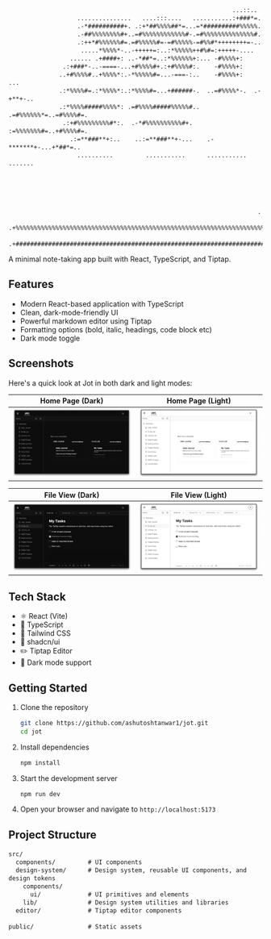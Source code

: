                                                                   ...::..
                       ...............   ....:::....   ...........:+###*=.
                       .-*##########+. .:+*##%%%%##*=...=*##########%%%%%.
                       .-##%%%%%%%%#+..=#%%%%%%%%%%%%#-.=#%%%%%%%%%%%%%%#.
                       .:++*#%%%%%%#=.=#%%%%%#=-=#%%%%%-=#%%#*++++++++=-..
                        .....*%%%%*-..-+++++=:..:*%%%%%++#%#=:+++++-....
                     ...... .+####+: ..-*##*=..:*%%%%%%+:... -#%%%%+:
                   .:+###*-..-====-...+#%%%%#+.:+#%%%%#:.    -#%%%%+:
                  ..+#%%%%#..+%%%%*:.-*%%%%%#=...-===-:..    -#%%%%+:    ...
                  .:*%%%%#=.:*%%%%*:.:*%%%%#=...+######-.  ..=#%%%%*-.  .-+**+-..
                  .:*%%%%#####%%%%*: .=#%%%%#####%%%%%#..  .=#%%%%%%*=..=#%%%%#=.
                   .:+#%%%%%%%%%#*:.  .-*#%%%%%%%%%%#+.    :=%%%%%%%#=..+#%%%%#=.
                     .:=**###**+:..    ..:=**###**+-...    .-*******+-...+*##*=..
                       ..........         ...........      ...........   .......





                                                                         .
          .+%%%%%%%%%%%%%%%%%%%%%%%%%%%%%%%%%%%%%%%%%%%%%%%%%%%%%%%%%%%%%%%%%%%%%%%%%%%%%*.
          .+#############################################################################+.

A minimal note-taking app built with React, TypeScript, and Tiptap.

## Features

- Modern React-based application with TypeScript
- Clean, dark-mode-friendly UI
- Powerful markdown editor using Tiptap
- Formatting options (bold, italic, headings, code block etc)
- Dark mode toggle

## Screenshots

Here's a quick look at Jot in both dark and light modes:

|                 Home Page (Dark)                  |                  Home Page (Light)                  |
| :-----------------------------------------------: | :-------------------------------------------------: |
| ![Home Page Dark](public/home_page_dark_mode.png) | ![Home Page Light](public/home_page_light_mode.png) |

|                 File View (Dark)                  |                  File View (Light)                  |
| :-----------------------------------------------: | :-------------------------------------------------: |
| ![File View Dark](public/file_view_dark_mode.png) | ![File View Light](public/file_view_light_mode.png) |

## Tech Stack

- ⚛️ React (Vite)
- 📘 TypeScript
- 🎨 Tailwind CSS
- 🧩 shadcn/ui
- ✏️ Tiptap Editor
- 🌙 Dark mode support

## Getting Started

1. Clone the repository

   ```bash
   git clone https://github.com/ashutoshtanwar1/jot.git
   cd jot
   ```

2. Install dependencies

   ```bash
   npm install
   ```

3. Start the development server

   ```bash
   npm run dev
   ```

4. Open your browser and navigate to `http://localhost:5173`

## Project Structure

```
src/
  components/         # UI components
  design-system/      # Design system, reusable UI components, and design tokens
    components/
      ui/             # UI primitives and elements
    lib/              # Design system utilities and libraries
  editor/             # Tiptap editor components

public/               # Static assets
```
